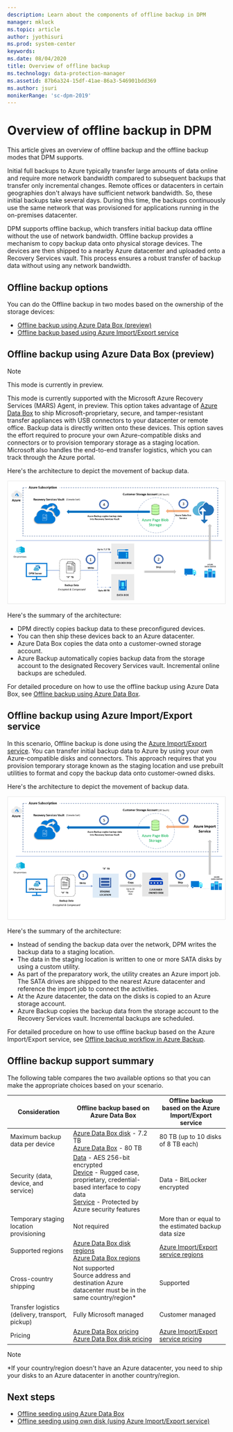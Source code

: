 ```yaml
---
description: Learn about the components of offline backup in DPM
manager: mkluck
ms.topic: article
author: jyothisuri
ms.prod: system-center
keywords:
ms.date: 08/04/2020
title: Overview of offline backup
ms.technology: data-protection-manager
ms.assetid: 87b6a324-15df-41ae-86a3-546901bdd369
ms.author: jsuri
monikerRange: 'sc-dpm-2019'
---
```


# Overview of offline backup in DPM

This article gives an overview of offline backup and the offline backup modes that DPM supports.

Initial full backups to Azure typically transfer large amounts of data online and require more network bandwidth compared to subsequent backups that transfer only incremental changes. Remote offices or datacenters in certain geographies don't always have sufficient network bandwidth. So, these initial backups take several days. During this time, the backups continuously use the same network that was provisioned for applications running in the on-premises datacenter.

DPM supports offline backup, which transfers initial backup data offline without the use of network bandwidth. Offline backup provides a mechanism to copy backup data onto physical storage devices. The devices are then shipped to a nearby Azure datacenter and uploaded onto a Recovery Services vault. This process ensures a robust transfer of backup data without using any network bandwidth.

## Offline backup options

You can do the Offline backup in two modes based on the ownership of the storage devices:

- [Offline backup using Azure Data Box (preview)](#offline-backup-using-azure-data-box-preview)
- [Offline backup based using Azure Import/Export service](#offline-backup-using-azure-importexport-service)

## Offline backup using Azure Data Box (preview)

> [!NOTE]
> This mode is currently in preview.

This mode is currently supported with the Microsoft Azure Recovery Services (MARS) Agent, in preview. This option takes advantage of [Azure Data Box](https://azure.microsoft.com/services/databox/) to ship Microsoft-proprietary, secure, and tamper-resistant transfer appliances with USB connectors to your datacenter or remote office. Backup data is directly written onto these devices. This option saves the effort required to procure your own Azure-compatible disks and connectors or to provision temporary storage as a staging location. Microsoft also handles the end-to-end transfer logistics, which you can track through the Azure portal.

Here's the architecture to depict the movement of backup data.

![Diagram showing the Azure Backup Data Box architecture.](./media/offline-backup-overview/azure-backup-databox-architecture.png)

Here's the summary of the architecture:

- DPM directly copies backup data to these preconfigured devices.
- You can then ship these devices back to an Azure datacenter.
- Azure Data Box copies the data onto a customer-owned storage account.
- Azure Backup automatically copies backup data from the storage account to the designated Recovery Services vault. Incremental online backups are scheduled.

For detailed procedure on how to use the offline backup using Azure Data Box, see [Offline backup using Azure Data Box](offline-seeding-azure-data-box.md).

## Offline backup using Azure Import/Export service

In this scenario, Offline backup is done using the [Azure Import/Export service](/azure/storage/common/storage-import-export-service). You can transfer initial backup data to Azure by using your own Azure-compatible disks and connectors. This approach requires that you provision temporary storage known as the staging location and use prebuilt utilities to format and copy the backup data onto customer-owned disks.

Here's the architecture to depict the movement of backup data.

![Diagram showing Azure Backup Import/Export service architecture.](./media/offline-backup-overview/azure-backup-import-export.png)

Here's the summary of the architecture:

- Instead of sending the backup data over the network, DPM writes the backup data to a staging location.
- The data in the staging location is written to one or more SATA disks by using a custom utility.
- As part of the preparatory work, the utility creates an Azure import job. The SATA drives are shipped to the nearest Azure datacenter and reference the import job to connect the activities.
- At the Azure datacenter, the data on the disks is copied to an Azure storage account.
- Azure Backup copies the backup data from the storage account to the Recovery Services vault. Incremental backups are scheduled.

For detailed procedure on how to use offline backup based on the Azure Import/Export service, see [Offline backup workflow in Azure Backup](offline-backup-workflow.md).

## Offline backup support summary

The following table compares the two available options so that you can make the appropriate choices based on your scenario.

| **Consideration**                                            | **Offline backup based on Azure Data Box**                     | **Offline backup based on the Azure Import/Export service**                |
| ------------------------------------------------------------ | ------------------------------------------------------------ | ------------------------------------------------------------ |
| Maximum backup data per device | [Azure Data Box disk](/azure/databox/data-box-disk-overview) - 7.2 TB <br> [Azure Data Box](/azure/databox/data-box-overview) - 80 TB       | 80 TB (up to 10 disks of 8 TB each)                          |
| Security (data, device, and service)                           | [Data](/azure/databox/data-box-security#data-box-data-protection) - AES 256-bit encrypted <br> [Device](/azure/databox/data-box-security#data-box-device-protection) - Rugged case, proprietary, credential-based interface to copy data <br> [Service](/azure/databox/data-box-security#data-box-service-protection) - Protected by Azure security features | Data - BitLocker encrypted                                 |
| Temporary staging location provisioning                     | Not required                                                | More than or equal to the estimated backup data size        |
| Supported regions                                           | [Azure Data Box disk regions](/azure/databox/data-box-disk-overview#region-availability) <br> [Azure Data Box regions](/azure/databox/data-box-disk-overview#region-availability) | [Azure Import/Export service regions](/azure/storage/common/storage-import-export-service#region-availability) |
| Cross-country shipping                                     | Not supported  <br>    Source address and destination Azure datacenter must be in the same country/region* | Supported                                                    |
| Transfer logistics (delivery, transport, pickup)           | Fully Microsoft managed                                     | Customer managed                                            |
| Pricing                                                      | [Azure Data Box pricing](https://azure.microsoft.com/pricing/details/databox/) <br> [Azure Data Box disk pricing](https://azure.microsoft.com/pricing/details/databox/disk/) | [Azure Import/Export service pricing](https://azure.microsoft.com/pricing/details/storage-import-export/) |

> [!NOTE]
> *If your country/region doesn't have an Azure datacenter, you need to ship your disks to an Azure datacenter in another country/region.

## Next steps

- [Offline seeding using Azure Data Box](offline-seeding-azure-data-box.md)
- [Offline seeding using own disk (using Azure Import/Export service)](offline-backup-workflow.md)
